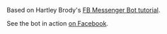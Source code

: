 Based on Hartley Brody's [FB Messenger Bot tutorial](https://github.com/hartleybrody/fb-messenger-bot/).

See the bot in action [on Facebook](https://www.facebook.com/Emoji-Essay-Bot-111046606912568/).
